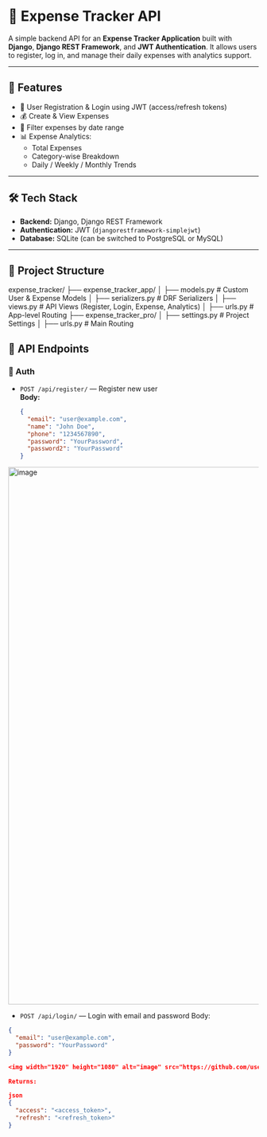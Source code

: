 # 💸 Expense Tracker API

A simple backend API for an **Expense Tracker Application** built with **Django**, **Django REST Framework**, and **JWT Authentication**. It allows users to register, log in, and manage their daily expenses with analytics support.

---

## 📌 Features

- 🔐 User Registration & Login using JWT (access/refresh tokens)
- 💰 Create & View Expenses
- 📆 Filter expenses by date range
- 📊 Expense Analytics:
  - Total Expenses
  - Category-wise Breakdown
  - Daily / Weekly / Monthly Trends

---

## 🛠️ Tech Stack

- **Backend:** Django, Django REST Framework
- **Authentication:** JWT (`djangorestframework-simplejwt`)
- **Database:** SQLite (can be switched to PostgreSQL or MySQL)

---

## 📂 Project Structure

expense_tracker/
├── expense_tracker_app/
│ ├── models.py # Custom User & Expense Models
│ ├── serializers.py # DRF Serializers
│ ├── views.py # API Views (Register, Login, Expense, Analytics)
│ ├── urls.py # App-level Routing
├── expense_tracker_pro/
│ ├── settings.py # Project Settings
│ ├── urls.py # Main Routing

## 🔐 API Endpoints

### 🔸 Auth

- `POST /api/register/` — Register new user  
  **Body:**
  ```json
  {
    "email": "user@example.com",
    "name": "John Doe",
    "phone": "1234567890",
    "password": "YourPassword",
    "password2": "YourPassword"
  }
<img width="1920" height="1080" alt="image" src="https://github.com/user-attachments/assets/c005f43f-3975-4fa1-8432-e74f2889f9f1" />

- `POST /api/login/` — Login with email and password
Body:
```json
{
  "email": "user@example.com",
  "password": "YourPassword"
}

<img width="1920" height="1080" alt="image" src="https://github.com/user-attachments/assets/e3ec4a59-98aa-41ff-a0c1-920702b3a3b9" />

Returns:

json
{
  "access": "<access_token>",
  "refresh": "<refresh_token>"
}

